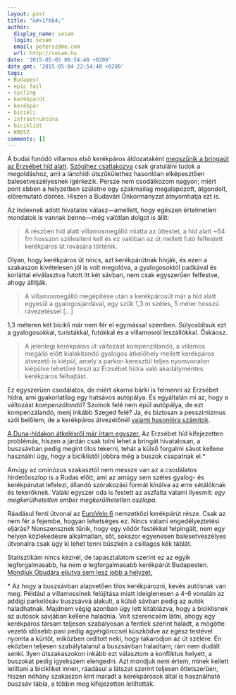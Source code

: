 ```yaml
---
layout: post
title: "&#x1f6b4;"
author:
  display_name: sesam
  login: sesam
  email: petersz@me.com
  url: http://sesam.hu
date: '2015-05-05 00:54:48 +0200'
date_gmt: '2015-05-04 22:54:48 +0200'
tags:
- Budapest
- epic fail
- cycling
- kerékpárút
- kerékpár
- bicikli
- infrastruktúra
- bicikliút
- KRESZ
comments: []
---
```


A budai fonódó villamos első kerékpáros áldozataként [megszűnik a bringaút az Erzsébet híd alatt](http://index.hu/kerekagy/2015/05/04/megszunik_a_bringaut_az_erzsebet_hid_alatt/). [Szögihez csatlakozva](https://twitter.com/szoges/status/595316115468898306) csak gratulálni tudok a megoldáshoz, ami a lánchídi útszűkülethez hasonlóan elképesztően balesetveszélyesnek ígérkezik. Persze nem csodálkozom nagyon; miért pont ebben a helyzetben születne egy szakmailag megalapozott, átgondolt, előremutató döntés. Hiszen a Budavári Önkormányzat átnyomhatja ezt is.

Az Indexnek adott hivatalos válasz—amellett, hogy egészen értelmetlen mondatok is vannak benne—még valótlan dolgot is állít:

> A részben híd alatt villamosmegálló miatta az úttestet, a híd alatt ~64 fm hosszon szélesíteni kell és ez valóban az út mellett futó felfestett kerékpáros út rovására történik.

Olyan, hogy kerékpáros út nincs, azt kerékpárútnak hívják, és ezen a szakaszon kivételesen jól is volt megoldva, a gyalogosoktól padkával és korláttal elválasztva futott itt két sávban, nem csak egyszerűen felfestve, ahogy állítják.

> A villamosmegálló megépítése után a kerékpárosút már a híd alatt egyesül a gyalogosjárdával, egy szűk 1,3 m széles, 5 méter hosszú rávezetéssel [...]

1,3 méteren két bicikli már nem fér el egymással szemben. Súlyosbítsuk ezt a gyalogosokkal, turistákkal, futókkal és a villamosról leszállókkal. Őskáosz.

> A jelenlegi kerékpáros út változást kompenzálandó, a villamos megálló előtt kialakítandó gyalogos átkelőhely mellett kerékpáros átvezető is kiépül, amely a parkon keresztül teljes nyomvonalon kiépülve lehetővé teszi az Erzsébet hídra való akadálymentes kerékpáros felhajtást.

Ez egyszerűen csodálatos, de miért akarna bárki is felmenni az Erzsébet hídra, ami gyakorlatilag egy hatsávos autópálya. És egyáltalán mi az, hogy a változást _kompenzálandó_? Szolnok felé nem épül autópálya, de ezt kompenzálandó, menj inkább Szeged felé? Ja, és biztosan a pesszimizmus szól belőlem, de a kerékpáros átvezetőnél [valami hasonlóra számítok](/2013/05/08/margit-hid-budai-hidfo).

[A Duna-hidakon átkelésről már írtam egyszer.](/2014/08/20/magunk-alatt-koptatjuk-a-gumit) Az Erzsébet híd kifejezetten problémás, hiszen a járdán csak tolni lehet a bringát hivatalosan, a buszsávban pedig megint tilos tekerni, tehát a külső forgalmi sávot kellene használni úgy, hogy a biciklistől jobbra még a buszok csapatnak el.*

Amúgy az ominózus szakasztól nem messze van az a csodálatos hirdetőoszlop is a Rudas előtt, ami az amúgy sem széles gyalog- és kerékpárutat lefelezi, állandó szórakozási formát kínálva az erre sétálóknak és tekerőknek. Valaki egyszer oda is festett az aszfalta valami ilyesmit: _egy megkerülhetetlen ember megkerülhetetlen oszlopa._

Ráadásul fenti útvonal az [EuroVelo 6](http://www.eurovelo.com/en/eurovelos/eurovelo-6) nemzetközi kerékpárút része. Csak az nem fér a fejembe, hogyan lehetséges ez. Nincs valami engedélyeztetési eljárás? Nonszensznek tűnik, hogy egy vödör festékkel felpingált, nem egy helyen közlekedésre alkalmatlan, sőt, sokszor egyenesen balesetveszélyes útvonalra csak úgy ki lehet tenni büszkén a csillagos kék táblát.

Statisztikám nincs kéznél, de tapasztalatom szerint ez az egyik legforgalmasabb, ha nem _a_ legforgalmasabb kerékpárút Budapesten. [Mondjuk Óbudára eljutva sem lesz jobb a helyzet.](/2013/05/07/eurovelo-6/)

<span class="footnote"> * Az hogy a buszsávban alapvetően tilos kerékpározni, kevés autósnak van meg. Például a villamossínek felújítása miatt ideiglenesen a 4-6 vonalán az addigi parkolósáv buszsávvá alakult, a külső sávban pedig az autók haladhatnak. Majdnem végig azonban úgy lett kitáblázva, hogy a biciklisnek az autósok sávjában kellene haladnia. Volt szerencsém látni, ahogy egy kerékpáros társam teljesen szabályosan a fentiek szerint haladt, a mögötte vezető idősebb pasi pedig agyérgörccsel küszködve az egész testével nyomta a kürtöt, miközben ordított neki, hogy takarodjon az út szélére. Én eközben teljesen szabálytalanul a buszsávban haladtam; rám nem dudált senki. Ilyen útszakaszokon inkább ezt választom a konfliktus helyett, a buszokat pedig igyekszem elengedni. Azt mondjuk nem értem, minek kellett letiltani a bicikliket innen, ráadásul a látszat szerint teljesen ötletszerűen, hiszen néhány szakaszon kint maradt a kerékpárosok által is használható buszsáv tábla, a többin meg kifejezetten letiltották.</span>
